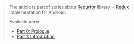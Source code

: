 > The article is part of series about [Reductor](https://github.com/Yarikx/reductor) library -- [Redux](https://redux.js.org) implementation for Android.
>
> Available parts: 
> - [Part 0: Prologue](/Reductor-prologue/)
> - [Part 1: Introduction](/Reductor-introduction/)